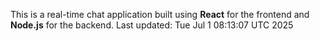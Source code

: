 This is a real-time chat application built using **React** for the frontend and **Node.js** for the backend.
Last updated: Tue Jul  1 08:13:07 UTC 2025
